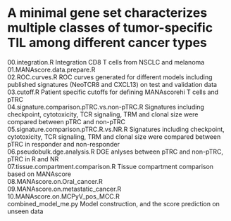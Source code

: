 # A minimal gene set characterizes multiple classes of tumor-specific TIL among different cancer types
00.integration.R Integration CD8 T cells from NSCLC and melanoma  
01.MANAscore.data.prepare.R   
02.ROC.curves.R ROC curves generated for different models including published signatures (NeoTCR8 and CXCL13) on test and validation data   
03.cutoff.R Patient specific cutoffs for defining MANAscorehi T cells and pTRC   
04.signature.comparison.pTRC.vs.non-pTRC.R Signatures including checkpoint, cytotoxicity, TCR signaling, TRM and clonal size were compared between pTRC and non-pTRC   
05.signature.comparison.pTRC.R.vs.NR.R Signatures including checkpoint, cytotoxicity, TCR signaling, TRM and clonal size were compared between pTRC in responder and non-responder   
06.pseudobulk.dge.analysis.R DGE anlyses between pTRC and non-pTRC, pTRC in R and NR   
07.tissue.compartment.comparison.R Tissue compartment comparison based on MANAscore   
08.MANAscore.on.Oral_cancer.R   
09.MANAscore.on.metastatic_cancer.R   
10.MANAscore.on.MCPyV_pos_MCC.R   
combined_model_me.py Model construction, and the score prediction on unseen data
